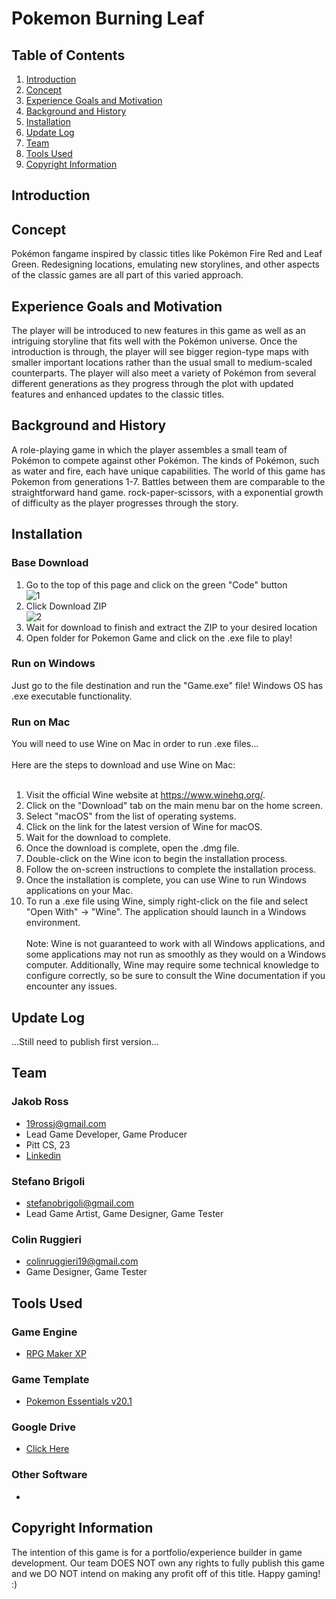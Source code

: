 # Pokemon Burning Leaf
## Table of Contents
1. [Introduction](#introduction)
2. [Concept](#concept)
3. [Experience Goals and Motivation](#experience-goals-and-motivation)
4. [Background and History](#background-and-history)
5. [Installation](#installation)
6. [Update Log](#update-log)
7. [Team](#team)
8. [Tools Used](#tools-used)
9. [Copyright Information](#copyright-information)
## Introduction

## Concept
Pokémon fangame inspired by classic titles like Pokémon Fire Red and Leaf Green. Redesigning locations, emulating new storylines, and other aspects of the classic games are all part of this varied approach.
## Experience Goals and Motivation
The player will be introduced to new features in this game as well as an intriguing storyline that fits well with the Pokémon universe. Once the introduction is through, the player will see bigger region-type maps with smaller important locations rather than the usual small to medium-scaled counterparts. The player will also meet a variety of Pokémon from several different generations as they progress through the plot with updated features and enhanced updates to the classic titles.
## Background and History
A role-playing game in which the player assembles a small team of Pokémon to compete against other Pokémon. The kinds of Pokémon, such as water and fire, each have unique capabilities. The world of this game has Pokemon from generations 1-7. Battles between them are comparable to the straightforward hand game. rock-paper-scissors, with a exponential growth of difficulty as the player progresses through the story.
## Installation
### Base Download
1. Go to the top of this page and click on the green "Code" button<br />
![1](https://user-images.githubusercontent.com/91906368/225101651-25a36ea5-541d-4750-9935-a006390e30cd.png)
2. Click Download ZIP<br />
![2](https://user-images.githubusercontent.com/91906368/225102161-723d4e82-13c4-4f59-96b5-368003f36385.png)<br />
3. Wait for download to finish and extract the ZIP to your desired location
4. Open folder for Pokemon Game and click on the .exe file to play!
### Run on Windows
Just go to the file destination and run the "Game.exe" file! Windows OS has .exe executable functionality.
### Run on Mac
You will need to use Wine on Mac in order to run .exe files...<br><br>
Here are the steps to download and use Wine on Mac:
<br><br>
1. Visit the official Wine website at https://www.winehq.org/.
2. Click on the "Download" tab on the main menu bar on the home screen.
3. Select "macOS" from the list of operating systems.
4. Click on the link for the latest version of Wine for macOS.
5. Wait for the download to complete.
6. Once the download is complete, open the .dmg file.
7. Double-click on the Wine icon to begin the installation process.
8. Follow the on-screen instructions to complete the installation process.
9. Once the installation is complete, you can use Wine to run Windows applications on your Mac.
10. To run a .exe file using Wine, simply right-click on the file and select "Open With" -> "Wine". The application should launch in a Windows environment.<br><br>
Note: Wine is not guaranteed to work with all Windows applications, and some applications may not run as smoothly as they would on a Windows computer. Additionally, Wine may require some technical knowledge to configure correctly, so be sure to consult the Wine documentation if you encounter any issues.
## Update Log
...Still need to publish first version...
## Team
### Jakob Ross
* 19rossj@gmail.com
* Lead Game Developer, Game Producer
* Pitt CS, 23
* [Linkedin](https://www.linkedin.com/in/jakob-ross/)
### Stefano Brigoli
* stefanobrigoli@gmail.com
* Lead Game Artist, Game Designer, Game Tester
### Colin Ruggieri
* colinruggieri19@gmail.com
* Game Designer, Game Tester
## Tools Used
### Game Engine
* [RPG Maker XP](https://www.rpgmakerweb.com/products/rpg-maker-xp)
### Game Template
* [Pokemon Essentials v20.1](https://reliccastle.com/essentials/)
### Google Drive
* [Click Here](https://drive.google.com/drive/u/2/folders/1pePy7lGvIsyjhldElZUXZNlh0oPeWPqB)
### Other Software
* 
## Copyright Information
The intention of this game is for a portfolio/experience builder in game development. Our team DOES NOT own any rights to fully publish this game and we DO NOT intend on making any profit off of this title. Happy gaming! :)
